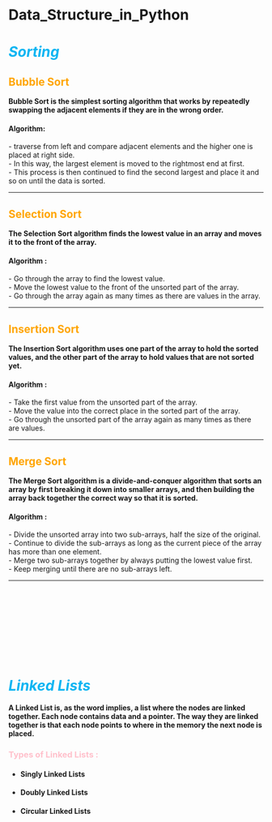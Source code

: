 # Data_Structure_in_Python

<h1 style="color: #0cb5f2;"><i>Sorting</i></h1>
<h2 style="color: orange;">Bubble Sort</h2>
<b>Bubble Sort is the simplest sorting algorithm that works by repeatedly swapping the adjacent elements if they are in the wrong order.</b>
<h4>Algorithm: </h4>
- traverse from left and compare adjacent elements and the higher one is placed at right side. <br>
- In this way, the largest element is moved to the rightmost end at first. <br>
- This process is then continued to find the second largest and place it and so on until the data is sorted.<br>
<hr>
<h2 style="color: orange;">Selection Sort</h2>
<b>The Selection Sort algorithm finds the lowest value in an array and moves it to the front of the array.</b>
<h4>Algorithm : </h4>
- Go through the array to find the lowest value.<br>
- Move the lowest value to the front of the unsorted part of the array.<br>
- Go through the array again as many times as there are values in the array.<br>
<hr>
<h2 style="color: orange;">Insertion Sort</h2>
<b>The Insertion Sort algorithm uses one part of the array to hold the sorted values, and the other part of the array to hold values that are not sorted yet.</b>
<h4>Algorithm : </h4>
- Take the first value from the unsorted part of the array.<br>
- Move the value into the correct place in the sorted part of the array.<br>
- Go through the unsorted part of the array again as many times as there are values.<br>
<hr>
<h2 style="color: orange;">Merge Sort</h2>
<b>The Merge Sort algorithm is a divide-and-conquer algorithm that sorts an array by first breaking it down into smaller arrays, and then building the array back together the correct way so that it is sorted.</b>
<h4>Algorithm :</h4>
- Divide the unsorted array into two sub-arrays, half the size of the original.<br>
- Continue to divide the sub-arrays as long as the current piece of the array has more than one element.<br>
- Merge two sub-arrays together by always putting the lowest value first.<br>
- Keep merging until there are no sub-arrays left.<br>
<hr>


<br><br><br><br><br><br><br><br>
<!-- Linked List Starts From Here -->
<h1 style="color: #0cb5f2;"><i>Linked Lists</i></h1>
<b>A Linked List is, as the word implies, a list where the nodes are linked together. Each node contains data and a pointer. The way they are linked together is that each node points to where in the memory the next node is placed.</b>

<h3 style="color: pink;">Types of Linked Lists : </h3>
<ul>
    <li><h4>Singly Linked Lists</h4></li>
    <li><h4>Doubly Linked Lists</h4></li>
    <li><h4>Circular Linked Lists</h4></li>
</ul>